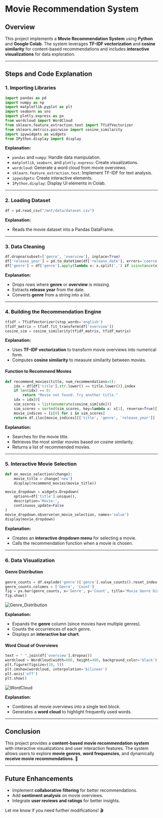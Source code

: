 # Movie Recommendation System 

## Overview
This project implements a **Movie Recommendation System** using **Python** and **Google Colab**. The system leverages **TF-IDF vectorization** and **cosine similarity** for content-based recommendations and includes **interactive visualizations** for data exploration.

---

## Steps and Code Explanation

### 1. **Importing Libraries**
```python
import pandas as pd
import numpy as np
import matplotlib.pyplot as plt
import seaborn as sns
import plotly.express as px
from wordcloud import WordCloud
from sklearn.feature_extraction.text import TfidfVectorizer
from sklearn.metrics.pairwise import cosine_similarity
import ipywidgets as widgets
from IPython.display import display
```
**Explanation:**
- `pandas` and `numpy`: Handle data manipulation.
- `matplotlib`, `seaborn`, and `plotly.express`: Create visualizations.
- `wordcloud`: Generate a word cloud from movie overviews.
- `sklearn.feature_extraction.text`: Implement TF-IDF for text analysis.
- `ipywidgets`: Create interactive elements.
- `IPython.display`: Display UI elements in Colab.

---

### 2. **Loading Dataset**
```python
df = pd.read_csv("/mnt/data/dataset.csv")
```
**Explanation:**
- Reads the movie dataset into a Pandas DataFrame.

---

### 3. **Data Cleaning**
```python
df.dropna(subset=['genre', 'overview'], inplace=True)
df['release_year'] = pd.to_datetime(df['release_date'], errors='coerce').dt.year
df['genre'] = df['genre'].apply(lambda x: x.split(',') if isinstance(x, str) else [])
```
**Explanation:**
- Drops rows where **genre** or **overview** is missing.
- Extracts **release year** from the date.
- Converts **genre** from a string into a list.

---

### 4. **Building the Recommendation Engine**
```python
tfidf = TfidfVectorizer(stop_words='english')
tfidf_matrix = tfidf.fit_transform(df['overview'])
cosine_sim = cosine_similarity(tfidf_matrix, tfidf_matrix)
```
**Explanation:**
- Uses **TF-IDF vectorization** to transform movie overviews into numerical form.
- Computes **cosine similarity** to measure similarity between movies.

#### **Function to Recommend Movies**
```python
def recommend_movies(title, num_recommendations=5):
    idx = df[df['title'].str.lower() == title.lower()].index
    if len(idx) == 0:
        return "Movie not found. Try another title."
    idx = idx[0]
    sim_scores = list(enumerate(cosine_sim[idx]))
    sim_scores = sorted(sim_scores, key=lambda x: x[1], reverse=True)[1:num_recommendations+1]
    movie_indices = [i[0] for i in sim_scores]
    return df.iloc[movie_indices][['title', 'genre', 'release_year']]
```
**Explanation:**
- Searches for the movie title.
- Retrieves the most similar movies based on cosine similarity.
- Returns a list of recommended movies.

---

### 5. **Interactive Movie Selection**
```python
def on_movie_selection(change):
    movie_title = change['new']
    display(recommend_movies(movie_title))

movie_dropdown = widgets.Dropdown(
    options=df['title'].unique(),
    description='Movie:',
    continuous_update=False
)
movie_dropdown.observe(on_movie_selection, names='value')
display(movie_dropdown)
```
**Explanation:**
- Creates an **interactive dropdown menu** for selecting a movie.
- Calls the recommendation function when a movie is chosen.

---

### 6. **Data Visualization**
#### **Genre Distribution**
```python
genre_counts = df.explode('genre')['genre'].value_counts().reset_index()
genre_counts.columns = ['Genre', 'Count']
fig = px.bar(genre_counts, x='Genre', y='Count', title='Movie Genre Distribution', width=1000, height=500)
fig.show()
```
![Genre_Distribution](https://github.com/user-attachments/assets/cd1b8014-70f2-4e17-80b2-c273709fdb4c)

**Explanation:**
- Expands the **genre** column (since movies have multiple genres).
- Counts the occurrences of each genre.
- Displays an **interactive bar chart**.

#### **Word Cloud of Overviews**
```python
text = " ".join(df['overview'].dropna())
wordcloud = WordCloud(width=800, height=400, background_color='black').generate(text)
plt.figure(figsize=(10, 5))
plt.imshow(wordcloud, interpolation='bilinear')
plt.axis('off')
plt.show()
```
![WordCloud](https://github.com/user-attachments/assets/a562f459-d51b-41c4-b9bf-254c32390088)

**Explanation:**
- Combines all movie overviews into a single text block.
- Generates a **word cloud** to highlight frequently used words.

---

## **Conclusion**
This project provides a **content-based movie recommendation system** with interactive visualizations and user interaction features. The system allows users to explore **movie genres**, **word frequencies**, and dynamically **receive movie recommendations**. 🚀

---

## **Future Enhancements**
- Implement **collaborative filtering** for better recommendations.
- Add **sentiment analysis** on movie overviews.
- Integrate **user reviews and ratings** for better insights.

Let me know if you need further modifications! 🎬

